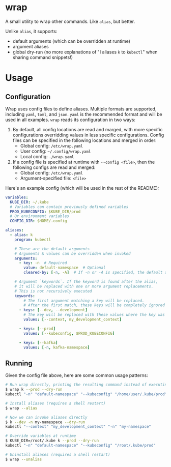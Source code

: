 # wrap
A small utility to wrap other commands. Like `alias`, but better.

Unlike `alias`, it supports:
- default arguments (which can be overridden at runtime)
- argument aliases
- global dry-run (no more explanations of "I aliases `k` to `kubectl`" when sharing command snippets!)

# Usage
## Configuration
Wrap uses config files to define aliases. Multiple formats are supported, including `yaml`, `toml`, and `json`.
`yaml` is the recommended format and will be used in all examples. `wrap` reads its configuration in two ways:
1. By default, all config locations are read and marged, with more specific configurations overridding values
   in less specific configurations. Config files can be specified in the following locations and merged in order:
   - Global config: `/etc/wrap.yaml`
   - User config: `~/.config/wrap.yaml`
   - Local config: `./wrap.yaml`
2. If a config file is specified at runtime with `--config <file>`, then the following configs are read and merged:
   - Global config: `/etc/wrap.yaml`
   - Argument-specified file: `<file>`

Here's an example config (which will be used in the rest of the README):
```yaml
variables:
  KUBE_DIR: ~/.kube
  # Variables can contain previously defined variables
  PROD_KUBECONFIG: $KUBE_DIR/prod
  # Or environment variables
  CONFIG_DIR: $HOME/.config

aliases:
  - alias: k
    program: kubectl

    # These are the default arguments
    # Arguments & values can be overridden when invoked
    arguments:
      - key: -n  # Required
        value: default-namespace  # Optional
        cleared-by: [-n, -A]  # If -n or -A is specified, the default argument is ignored

    # Argument `keywords`. If the keyword is found after the alias,
    # it will be replaced with one or more argument replacements.
    # This is not recursively executed
    keywords:
        # The first argument matching a key will be replaced.
        # After the first match, these keys will be completely ignored
      - keys: [--dev, --development]
        # The key will be replaced with these values where the key was found
        values: [--context, my_development_context]

      - keys: [--prod]
        values: [--kubeconfig, $PROD_KUBECONFIG]

      - keys: [--kafka]
        values: [-n, kafka-namespace]
```

## Running
Given the config file above, here are some common usage patterns:
```sh
# Run wrap directly, printing the resulting command instead of executing it
$ wrap k --prod --dry-run
kubectl "-n" "default-namespace" "--kubeconfig" "/home/user/.kube/prod"

# Install aliases (requires a shell restart)
$ wrap --alias

# Now we can invoke aliases directly
$ k --dev -n my-namespace --dry-run
kubectl "--context" "my_development_context" "-n" "my-namespace"

# Override variables at runtime
$ KUBE_DIR=/root/.kube k --prod --dry-run
kubectl "-n" "default-namespace" "--kubeconfig" "/root/.kube/prod"

# Uninstall aliases (requires a shell restart)
$ wrap --unalias
```

